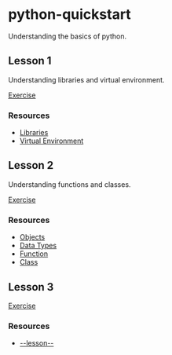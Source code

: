 # python-quickstart
Understanding the basics of python.

## Lesson 1

Understanding libraries and virtual environment.

[Exercise](https://github.com/mvecchione145/python-quickstart/blob/main/lesson-01.py)

### Resources

- [Libraries](https://github.com/mvecchione145/python-quickstart/blob/main/libraries.md)
- [Virtual Environment]()

## Lesson 2

Understanding functions and classes.

[Exercise](https://github.com/mvecchione145/python-quickstart/blob/main/lesson-02.py)

### Resources

- [Objects]()
- [Data Types]()
- [Function]()
- [Class]()

## Lesson 3

[Exercise](https://github.com/mvecchione145/python-quickstart/blob/main/lesson-02.py)

### Resources

- [--lesson--]()
